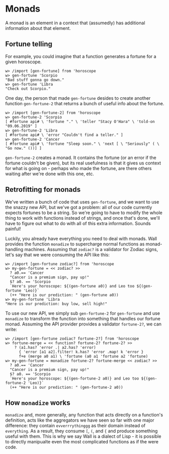 # Monads

A monad is an element in a context that (assumedly) has additional information about that element.

## Fortune telling

For example, you could imagine that a function generates a fortune for a given horoscope.

```
w> /import [gen-fortune] from 'horoscope
w> gen-fortune 'Scorpio
"Bad stuff gonna go down."
w> gen-fortune 'Libra
"Check out Scorpio."
```

One day, the person that made `gen-fortune` desides to create another function `gen-fortune-2` that returns a bunch of useful info about the fortune.

```
w> /import [gen-fortune-2] from 'horoscope
w> gen-fortune-2 'Scorpio
[ #fortune api# \ 'fortune "." \ 'teller "Stacy O'Hara" \ 'told-on "09.06.2019" ]
w> gen-fortune-2 'Libra
[ #fortune api# \ 'error "Couldn't find a teller." ]
w> gen-fortune-2 'Cancer
[ #fortune api# \ 'fortune "Sleep soon." \ 'next [ \ "Seriously" ( \ "Go now." ())] ]
```

`gen-fortune-2` creates a monad.  It contains the fortune (or an error if the fortune couldn't be given), but its real usefulness is that it gives us context for what is going on - perhaps who made the fortune, are there others waiting after we're done with this one, etc.

## Retrofitting for monads

We've written a bunch of code that uses `gen-fortune`, and we want to use the snazzy new API, but we've got a problem: all of our code currently expects fortunes to be a string.  So we're going to have to modify the whole thing to work with functions instead of strings, and once that's done, we'll have to figure out what to do with all of this extra information.  Sounds painful!

Luckily, you already have everything you need to deal with monads.  Wall provides the function `monadize` to supercharge normal functions as monad-handling machines.  Assuming that `zodiac?` is a validator for Zodiac signs, let's say that we were consuming the API like this:

```
w> /import [gen-fortune zodiac?] from 'horoscope
w> my-gen-fortune = << zodiac? >>
  ? a0.== 'Cancer
  "Cancer is a premium sign, pay up!"
  $? a0. == 'Scorpio
  `Here's your horoscope: ${(gen-fortune a0)} and Leo too ${(gen-fortune 'Leo)}`
  (++ "Here is our prediction: " (gen-fortune a0))
w> my-gen-fortune 'Libra
"Here is our prediction: buy low, sell high!"
```

To use our new API, we simply sub `gen-fortune-2` for `gen-fortune` and use `monadize` to transform the function into something that handles our fortune monad.  Assuming the API provider provides a validator `fortune-2?`, we can write:

```
w> /import [gen-fortune zodiac? fortune-2?] from 'horoscope
w> fortune-merge = << function? fortune-2? fortune-2? >>
    ? (a1.has? 'error .| a2.has? 'error)
      { 'error [a1 a2].filter! k.has? 'error .map! k 'error }
      f+e (merge a0 a1) \ 'fortune (a0 a1 'fortune a2 'fortune)
w> my-gen-fortune = monadize fortune-2? fortune-merge << zodiac? >>
  ? a0.== 'Cancer
  "Cancer is a premium sign, pay up!"
  $? a0. == 'Scorpio
  `Here's your horoscope: ${(gen-fortune-2 a0)} and Leo too ${(gen-fortune-2 'Leo)}`
  (++ "Here is our prediction: " (gen-fortune-2 a0))
```

## How `monadize` works

`monadize` and, more generally, any function that acts directly on a function's definition, acts like the aggregators we have seen so far with one major difference: they contain `evverrrythinggg` as their domain instead of `everything`.  As a result, they consume `[`, `(`, and `{` and produce something useful with them.  This is why we say Wall is a dialect of Lisp - it is possible to directly manipualte even the most complicated functions as if the were code.